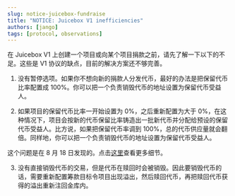 ```yaml
---
slug: notice-juicebox-fundraise
title: "NOTICE: Juicebox V1 inefficiencies"
authors: [jango]
tags: [protocol, observations]
---
```


在 Juicebox V1 上创建一个项目或向某个项目捐款之前，请先了解一下以下的不足。这些是 V1 协议的缺点，目前的解决方案还不够完善。

1. 没有暂停选项。如果你不想向新的捐款人分发代币，最好的办法是把保留代币比率配置成 100%。你可以把一个负责销毁代币的地址设置为保留代币受益人。

2. 如果项目的保留代币比率一开始设置为 0%，之后重新配置为大于 0%，在这种情况下，项目会按新的代币保留比率铸造出一批新代币并分配给预设的保留代币受益人。比方说，如果把保留代币率调到 100%，总的代币供应量就会翻倍。同样地，你可以把一个负责销毁代币的地址设置为保留代币受益人。

这个问题是在 8 月 18 日发现的。点击[这里](https://info.juicebox.money/zh/blog/juicebox-postmortem-of-low-severity-bug-discovered-8-18-2021/)查看更多细节。

3. 没有直接销毁代币的交易，但是代币在赎回时会被销毁。因此要销毁代币的话，需要重新配置筹款目标令项目出现溢出，然后赎回代币，再把赎回代币获得的溢出重新注回金库内。

